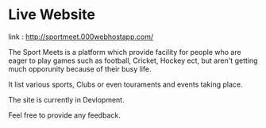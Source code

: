 # Live Website 
link : http://sportmeet.000webhostapp.com/

The Sport Meets is a platform which provide facility for people who are eager to play games such as football, Cricket, Hockey ect,
but aren't getting much opporunity because of their busy life.

It list various sports, Clubs or even touraments and events taking place.

The site is currently in Devlopment.

Feel free to provide any feedback.